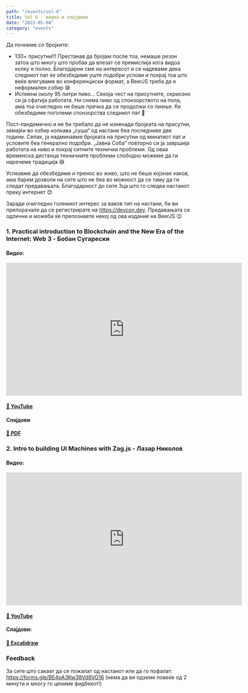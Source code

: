 ```yaml
---
path: "/events/vol-6"
title: Vol 6 - видеа и слајдови
date: "2022-05-04"
category: "events"
---
```


Да почнеме со бројките:

- 130+ присутни!!! Престанав да бројам после тоа, немаше резон затоа што многу што пробаа да влезат се премислија кога видоа колку е полно. Благодарни сме на интересот и се надеваме дека следниот пат ќе обезбедиме уште подобри услови и покрај тоа што веќе влегуваме во конференциски формат, a BeerJS треба да е неформален собир 😅
- Испиени околу 95 литри пиво... Секоја чест на присутните, сериозно си ја сфатија работата. Ни снема пиво од спонзорството на пола, ама тоа очигледно не беше пречка да се продолжи со пиење. Ќе обезбедиме поголеми спонзорства следниот пат 🍺

Пост-пандемично и не би требало да не изненади бројката на присутни, земајќи во озбир колкава „суша“ од настани беа последниве две години. Сепак, ја надминавме бројката на присутни од минатиот пат и условите беа генерално подобри. „Јавна Соба“ повторно си ја завршија работата на ниво и покрај ситните технички проблеми. Од оваа временска дистанца техничките проблеми слободно можеме да ги наречеме традиција 😅 

Успеавме да обезбедиме и пренос во живо, што не беше којзнае каков, ама барем дозволи на сите што не беа во можност да се таму да ги следат предавањата. Благодарност до сите 3ца што го следеа настанот преку интернет 😊

Заради очигледно големиот интерес за ваков тип на настани, би ви препорачале да се регистрирате на https://devcon.dev. Предавањата се одлични и можеби ќе препознаете некој од ова издание на BeerJS 😉

### 1. Practical introduction to Blockchain and the New Era of the Internet: Web 3 - __Бобан Сугарески__

#### Видео:

<div class="iframe-wrapper"><iframe src="https://www.youtube.com/embed/iiGPAjJlbRs" width="640" height="360" frameborder="0" allowfullscreen></iframe></div>

#### [🔗 YouTube](https://www.youtube.com/watch?v=iiGPAjJlbRs)

#### Слајдови

#### [🔗 PDF](/dapps.pdf)

### 2. Intro to building UI Machines with Zag.js - __Лазар Николов__

#### Видео:

<div class="iframe-wrapper"><iframe src="https://www.youtube.com/embed/WZerO8ztIvY" width="640" height="360" frameborder="0" allowfullscreen></iframe></div>

#### [🔗 YouTube](https://www.youtube.com/watch?v=WZerO8ztIvY)

#### Слајдови:

#### [🔗 Excalidraw](https://excalidraw.com/#json=j0I77GENbSCaffJgLhgKz,PnrbnDHOXx2py9lkreA2PQ)

### Feedback

За сите што сакаат да се пожалат од настанот или да го пофалат: https://forms.gle/BE4pA3Kw38Vd8VG16 (нема да ви одземе повеќе од 2 минути и многу го цениме фидбекот!)